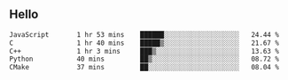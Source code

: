 ## Hello
<!--START_SECTION:waka-->

```txt
JavaScript       1 hr 53 mins    ██████░░░░░░░░░░░░░░░░░░░   24.44 %
C                1 hr 40 mins    █████▒░░░░░░░░░░░░░░░░░░░   21.67 %
C++              1 hr 3 mins     ███▒░░░░░░░░░░░░░░░░░░░░░   13.63 %
Python           40 mins         ██▒░░░░░░░░░░░░░░░░░░░░░░   08.72 %
CMake            37 mins         ██░░░░░░░░░░░░░░░░░░░░░░░   08.04 %
```

<!--END_SECTION:waka-->
